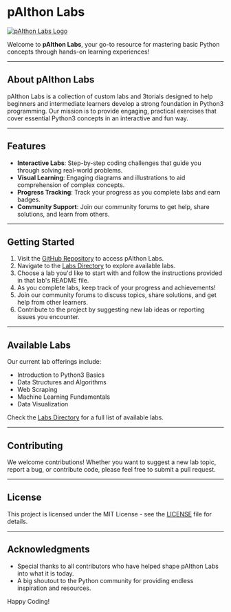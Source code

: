 # pAIthon Labs

[![pAIthon Labs Logo](Logos-Files/LabLogo.png)](https://github.com/worldfamous718/pAIthon-Labs)

Welcome to **pAIthon Labs**, your go-to resource for mastering basic Python concepts through hands-on learning experiences!

---

## About pAIthon Labs

pAIthon Labs is a collection of custom labs and 3torials designed to help beginners and intermediate learners develop a strong foundation in Python3 programming. Our mission is to provide engaging, practical exercises that cover essential Python3 concepts in an interactive and fun way.

---

## Features

- **Interactive Labs**: Step-by-step coding challenges that guide you through solving real-world problems.
- **Visual Learning**: Engaging diagrams and illustrations to aid comprehension of complex concepts.
- **Progress Tracking**: Track your progress as you complete labs and earn badges.
- **Community Support**: Join our community forums to get help, share solutions, and learn from others.

---

## Getting Started

1. Visit the [GitHub Repository](https://github.com/worldfamous718/pAIthon-Labs) to access pAIthon Labs.
2. Navigate to the [Labs Directory](Labs) to explore available labs.
3. Choose a lab you'd like to start with and follow the instructions provided in that lab's README file.
4. As you complete labs, keep track of your progress and achievements!
5. Join our community forums to discuss topics, share solutions, and get help from other learners.
6. Contribute to the project by suggesting new lab ideas or reporting issues you encounter.

---

## Available Labs

Our current lab offerings include:

- Introduction to Python3 Basics
- Data Structures and Algorithms
- Web Scraping
- Machine Learning Fundamentals
- Data Visualization

Check the [Labs Directory](Labs) for a full list of available labs.

---

## Contributing

We welcome contributions! Whether you want to suggest a new lab topic, report a bug, or contribute code, please feel free to submit a pull request.

---

## License

This project is licensed under the MIT License - see the [LICENSE](LICENSE) file for details.

---

## Acknowledgments

- Special thanks to all contributors who have helped shape pAIthon Labs into what it is today.
- A big shoutout to the Python community for providing endless inspiration and resources.

Happy Coding!
